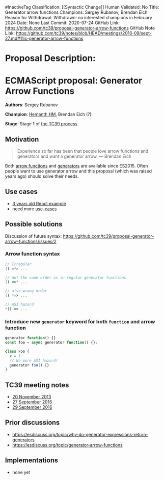 #InactiveTag
Classification: [[Syntactic Change]]
Human Validated: No
Title: Generator arrow functions
Champions: Sergey Rubanov, Brendan Eich
Reason for Withdrawal: Withdrawn: no interested champions in February 2024
Date: None
Last Commit: 2020-07-24
GitHub Link: https://github.com/tc39/proposal-generator-arrow-functions
GitHub Note Link: https://github.com/tc39/notes/blob/HEAD/meetings/2016-09/sept-27.md#11ic-generator-arrow-functions

# Proposal Description:
# ECMAScript proposal: Generator Arrow Functions

**Authors**: Sergey Rubanov

**Champion**: [Hemanth HM](https://github.com/hemanth), Brendan Eich (?)

**Stage**: Stage 1 of [the TC39 process](https://tc39.github.io/process-document/).

## Motivation

> Experience so far has been that people love arrow functions and generators and want a generator arrow.
> — Brendan Eich

Both [arrow functions](https://developer.mozilla.org/en-US/docs/Web/JavaScript/Reference/Functions/Arrow_functions) and [generators](https://developer.mozilla.org/en-US/docs/Web/JavaScript/Reference/Statements/function*) are available since ES2015. Often people want to use generator arrow and this proposal (which was raised years ago) should solve their needs.

## Use cases

- [3 years old React example](https://gist.github.com/threepointone/014954c9270749d0b1d1051c12a705af)
- need more [use-cases](https://github.com/tc39/proposal-generator-arrow-functions/issues/1)

## Possible solutions

Discussion of future syntax: https://github.com/tc39/proposal-generator-arrow-functions/issues/2

### Arrow function syntax

```js
// Irregular
() =*> ...

// not the same order as in regular generator functions
() =>* ...

// also wrong order
() *=> ...

// ASI hazard
*() => ...
```

### Introduce new `generator` keyword for both `function` and arrow function

```js
generator function() {}
const foo = async generator function() {};

class Foo {
  x = 1
  // No more ASI hazard!
  generator foo() {}
}
```

## TC39 meeting notes

- [20 November 2013](https://github.com/rwaldron/tc39-notes/blob/master/meetings/2013-11/nov-20.md#410-generator-arrow-function-syntax)
- [27 September 2016](https://github.com/tc39/tc39-notes/blob/master/meetings/2016-09/sept-27.md#11ic-generator-arrow-functions)
- [29 September 2016](https://github.com/tc39/tc39-notes/blob/master/meetings/2016-09/sept-29.md#arrow-generator-revisit)

## Prior discussions

- https://esdiscuss.org/topic/why-do-generator-expressions-return-generators
- https://esdiscuss.org/topic/generator-arrow-functions

## Implementations

- none yet
